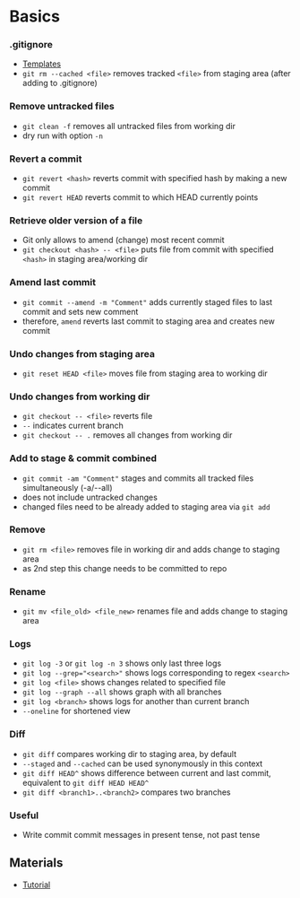 # Basics


### .gitignore

- [Templates](https://github.com/github/gitignore)
- `git rm --cached <file>` removes tracked `<file>` from staging area (after adding to .gitignore)


### Remove untracked files

- `git clean -f` removes all untracked files from working dir
- dry run with option `-n`


### Revert a commit

- `git revert <hash>` reverts commit with specified hash by making a new commit
- `git revert HEAD` reverts commit to which HEAD currently points


### Retrieve older version of a file

- Git only allows to amend (change) most recent commit
- `git checkout <hash> -- <file>` puts file from commit with specified `<hash>` in staging area/working dir


### Amend last commit

- `git commit --amend -m "Comment"` adds currently staged files to last commit and sets new comment
- therefore, `amend` reverts last commit to staging area and creates new commit


### Undo changes from staging area

- `git reset HEAD <file>` moves file from staging area to working dir


### Undo changes from working dir

- `git checkout -- <file>` reverts file
- `--` indicates current branch
- `git checkout -- .` removes all changes from working dir


### Add to stage & commit combined

- `git commit -am "Comment"` stages and commits all tracked files simultaneously (-a/--all)
- does not include untracked changes
- changed files need to be already added to staging area via `git add`


### Remove

- `git rm <file>` removes file in working dir and adds change to staging area
- as 2nd step this change needs to be committed to repo


### Rename

- `git mv <file_old> <file_new>` renames file and adds change to staging area


### Logs

- `git log -3` or `git log -n 3` shows only last three logs
- `git log --grep="<search>"` shows logs corresponding to regex `<search>`
- `git log <file>` shows changes related to specified file
- `git log --graph --all` shows graph with all branches
- `git log <branch>` shows logs for another than current branch
- `--oneline` for shortened view


### Diff

- `git diff` compares working dir to staging area, by default
- `--staged` and `--cached` can be used synonymously in this context
- `git diff HEAD^` shows difference between current and last commit, equivalent to `git diff HEAD HEAD^`
- `git diff <branch1>..<branch2>` compares two branches


### Useful

- Write commit commit messages in present tense, not past tense


## Materials

- [Tutorial](https://www.lynda.com/Git-tutorials/Git-Essential-Training-Basics-REVISION-2019-Q1/5030978-2.html)

